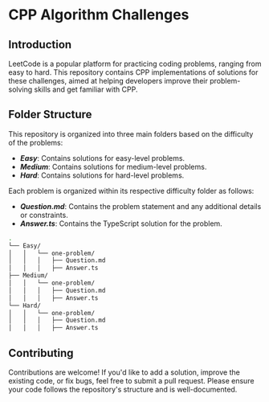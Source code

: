 # CPP Algorithm Challenges

## Introduction

LeetCode is a popular platform for practicing coding problems, ranging from easy to hard. This repository contains CPP implementations of solutions for these challenges, aimed at helping developers improve their problem-solving skills and get familiar with CPP.

## Folder Structure

This repository is organized into three main folders based on the difficulty of the problems:
- **_Easy_**: Contains solutions for easy-level problems.
- **_Medium_**: Contains solutions for medium-level problems.
- **_Hard_**: Contains solutions for hard-level problems.

Each problem is organized within its respective difficulty folder as follows:
- **_Question.md_**: Contains the problem statement and any additional details or constraints.
- **_Answer.ts_**: Contains the TypeScript solution for the problem.

```bash
.
└── Easy/
│   │   └── one-problem/
│   │   │   ├── Question.md
│   │   │   ├── Answer.ts
├── Medium/
│   │   └── one-problem/
│   │   │   ├── Question.md
│   │   │   ├── Answer.ts
└── Hard/
│   │   └── one-problem/
│   │   │   ├── Question.md
│   │   │   ├── Answer.ts
```
## Contributing
Contributions are welcome! If you'd like to add a solution, improve the existing code, or fix bugs, feel free to submit a pull request. Please ensure your code follows the repository's structure and is well-documented.
